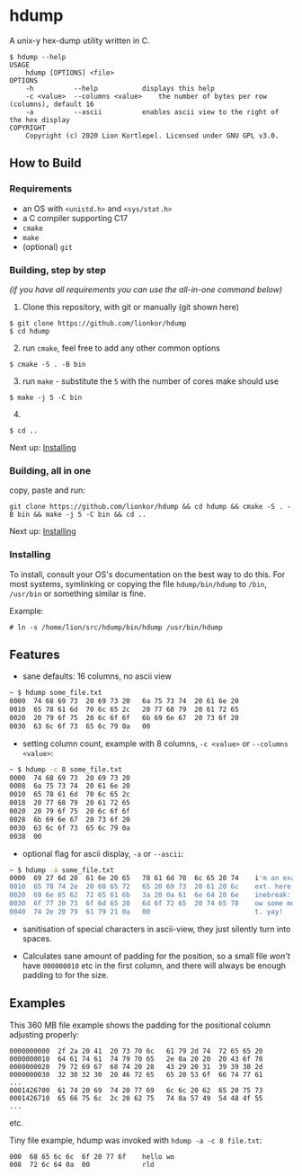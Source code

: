 # hdump

A unix-y hex-dump utility written in C.

```
$ hdump --help
USAGE
	hdump [OPTIONS] <file>
OPTIONS
	-h  		--help  		 displays this help
	-c <value>	--columns <value>	 the number of bytes per row (columns), default 16
	-a  		--ascii  		 enables ascii view to the right of the hex display
COPYRIGHT
	Copyright (c) 2020 Lion Kortlepel. Licensed under GNU GPL v3.0.

```

## How to Build

### Requirements
* an OS with `<unistd.h>` and `<sys/stat.h>`
* a C compiler supporting C17
* `cmake`
* `make`
* (optional) `git`

### Building, step by step
*(if you have all requirements you can use the all-in-one command below)*

1. Clone this repository, with git or manually (git shown here)
```
$ git clone https://github.com/lionkor/hdump
$ cd hdump
```
2. run `cmake`, feel free to add any other common options
```
$ cmake -S . -B bin
```
3. run `make` - substitute the `5` with the number of cores make should use
```
$ make -j 5 -C bin
```
4. 
```
$ cd ..
```

Next up: [Installing](#installing)

### Building, all in one
copy, paste and run:
```
git clone https://github.com/lionkor/hdump && cd hdump && cmake -S . -B bin && make -j 5 -C bin && cd ..
```

Next up: [Installing](#installing)

### Installing

To install, consult your OS's documentation on the best way to do this. 
For most systems, symlinking or copying the file `hdump/bin/hdump` to `/bin`, `/usr/bin` or something similar is fine.

Example:

```
# ln -s /home/lion/src/hdump/bin/hdump /usr/bin/hdump
```

## Features

* sane defaults: 16 columns, no ascii view
```sh
~ $ hdump some_file.txt
0000  74 68 69 73  20 69 73 20   6a 75 73 74  20 61 6e 20   
0010  65 78 61 6d  70 6c 65 2c   20 77 68 79  20 61 72 65   
0020  20 79 6f 75  20 6c 6f 6f   6b 69 6e 67  20 73 6f 20   
0030  63 6c 6f 73  65 6c 79 0a   00
```

* setting column count, example with 8 columns, `-c <value>` or `--columns <value>`:
```sh
~ $ hdump -c 8 some_file.txt
0000  74 68 69 73  20 69 73 20   
0008  6a 75 73 74  20 61 6e 20   
0010  65 78 61 6d  70 6c 65 2c   
0018  20 77 68 79  20 61 72 65   
0020  20 79 6f 75  20 6c 6f 6f   
0028  6b 69 6e 67  20 73 6f 20   
0030  63 6c 6f 73  65 6c 79 0a   
0038  00  
```

* optional flag for ascii display, `-a` or `--ascii`:
```sh
~ $ hdump -a some_file.txt
0000  69 27 6d 20  61 6e 20 65   78 61 6d 70  6c 65 20 74    i'm an example t 
0010  65 78 74 2e  20 68 65 72   65 20 69 73  20 61 20 6c    ext. here is a l 
0020  69 6e 65 62  72 65 61 6b   3a 20 0a 61  6e 64 20 6e    inebreak:  and n 
0030  6f 77 20 73  6f 6d 65 20   6d 6f 72 65  20 74 65 78    ow some more tex 
0040  74 2e 20 79  61 79 21 0a   00                          t. yay!  
```

* sanitisation of special characters in ascii-view, they just silently turn into spaces.

* Calculates sane amount of padding for the position, so a small file *won't* have `000000010` etc in the first column, and there will always be enough padding to for the size.

## Examples

This 360 MB file example shows the padding for the positional column adjusting properly:

```
0000000000  2f 2a 20 41  20 73 70 6c   61 79 2d 74  72 65 65 20   
0000000010  64 61 74 61  74 79 70 65   2e 0a 20 20  20 43 6f 70   
0000000020  79 72 69 67  68 74 20 28   43 29 20 31  39 39 38 2d   
0000000030  32 30 32 30  20 46 72 65   65 20 53 6f  66 74 77 61 
...
0001426700  61 74 20 69  74 20 77 69   6c 6c 20 62  65 20 75 73   
0001426710  65 66 75 6c  2c 20 62 75   74 0a 57 49  54 48 4f 55   
...
```
etc.

Tiny file example, hdump was invoked with `hdump -a -c 8 file.txt`:
```
000  68 65 6c 6c  6f 20 77 6f    hello wo 
008  72 6c 64 0a  00             rld 
```
